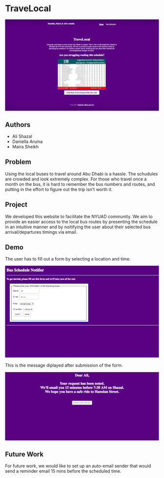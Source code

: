 # TraveLocal

![TraveLocal](https://github.com/alishazal/TraveLocal/blob/master/Photos/Screen%20Shot%202018-05-03%20at%204.26.53%20AM.png)

## Authors
* Ali Shazal
* Daniella Aruina
* Maira Sheikh

## Problem
Using the local buses to travel around Abu Dhabi is a hassle. The schudules are crowded and look extremely complex. For those who travel once a month on the bus, it is hard to remember the bus numbers and routes, and putting in the effort to figure out the trip isn't worth it. 

## Project
We developed this website to facilitate the NYUAD community. We aim to provide an easier access to the local bus routes by presenting the schedule in an intuitive manner and by noitifying the user about their selected bus arrival/departures timings via email.

## Demo

The user has to fill out a form by selecting a location and time.

![Form](https://github.com/alishazal/TraveLocal/blob/master/Photos/Screen%20Shot%202018-05-03%20at%204.27.38%20AM.png)

This is the message diplayed after submission of the form.

![Message](https://github.com/alishazal/TraveLocal/blob/master/Photos/Screen%20Shot%202018-05-03%20at%204.27.49%20AM.png)

## Future Work

For future work, we would like to set up an auto-email sender that would send a reminder email 15 mins before the scheduled time.

